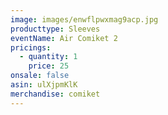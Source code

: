 ```yaml
---
image: images/enwflpwxmag9acp.jpg
producttype: Sleeves
eventName: Air Comiket 2
pricings:
  - quantity: 1
    price: 25
onsale: false
asin: ulXjpmKlK
merchandise: comiket
---
```

